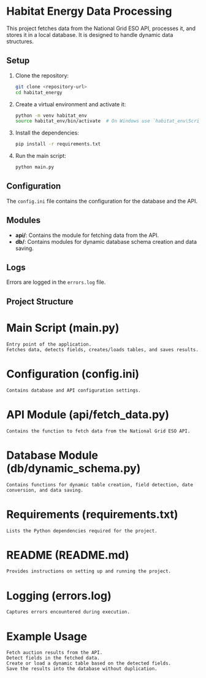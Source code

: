 # Habitat Energy Data Processing

This project fetches data from the National Grid ESO API, processes it, and stores it in a local database. It is designed to handle dynamic data structures.

## Setup

1. Clone the repository:
    ```bash
    git clone <repository-url>
    cd habitat_energy
    ```

2. Create a virtual environment and activate it:
    ```bash
    python -m venv habitat_env
    source habitat_env/bin/activate  # On Windows use `habitat_env\Scripts\activate`
    ```

3. Install the dependencies:
    ```bash
    pip install -r requirements.txt
    ```

4. Run the main script:
    ```bash
    python main.py
    ```

## Configuration

The `config.ini` file contains the configuration for the database and the API.

## Modules

- **api/**: Contains the module for fetching data from the API.
- **db/**: Contains modules for dynamic database schema creation and data saving.

## Logs

Errors are logged in the `errors.log` file.

## Project Structure
# Main Script (main.py)

    Entry point of the application.
    Fetches data, detects fields, creates/loads tables, and saves results.

# Configuration (config.ini)

    Contains database and API configuration settings.

# API Module (api/fetch_data.py)

    Contains the function to fetch data from the National Grid ESO API.

# Database Module (db/dynamic_schema.py)

    Contains functions for dynamic table creation, field detection, date conversion, and data saving.

# Requirements (requirements.txt)

    Lists the Python dependencies required for the project.

# README (README.md)

    Provides instructions on setting up and running the project.

# Logging (errors.log)

    Captures errors encountered during execution.

# Example Usage

    Fetch auction results from the API.
    Detect fields in the fetched data.
    Create or load a dynamic table based on the detected fields.
    Save the results into the database without duplication.